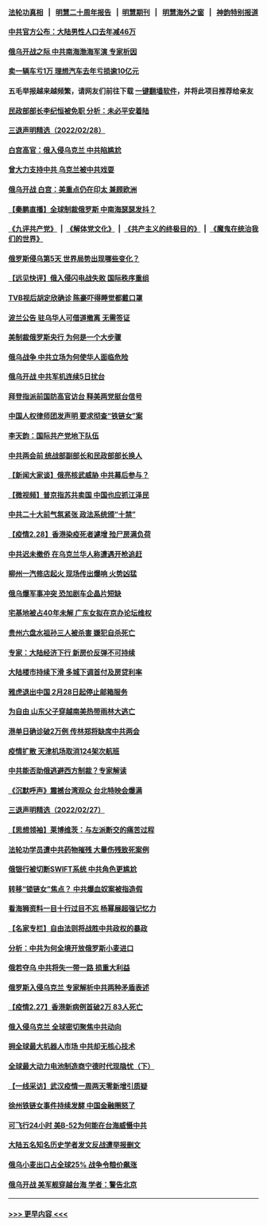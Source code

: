 #### [法轮功真相](https://github.com/gfw-breaker/truth/blob/master/README.md?t=0) &nbsp;&nbsp;|&nbsp;&nbsp; [明慧二十周年报告](https://github.com/gfw-breaker/mh-reports/blob/master/README.md?t=0) &nbsp;&nbsp;|&nbsp;&nbsp;[明慧期刊](https://github.com/gfw-breaker/mh-qikan) &nbsp;&nbsp;|&nbsp;&nbsp; [明慧海外之窗](https://github.com/gfw-breaker/mh-news/blob/master/README.md?t=0) &nbsp;&nbsp;|&nbsp;&nbsp; [神韵特别报道](https://github.com/gfw-breaker/mh-news/blob/master/shenyun.md?t=0)
#### [中共官方公布：大陆男性人口去年减46万](../pages/nsc413/n13612917.md?t=03011550) 
#### [俄乌开战之际 中共南海渤海军演 专家析因](../pages/nsc413/n13612549.md?t=03011550) 
#### [卖一辆车亏1万 理想汽车去年亏损逾10亿元](../pages/nsc413/n13612476.md?t=03011550) 
#### 五毛举报越来越频繁，请网友们前往下载 [一键翻墙软件](https://github.com/gfw-breaker/ssr-accounts)，并将此项目推荐给亲友
#### [民政部部长李纪恒被免职 分析：未必平安着陆](../pages/nsc413/n13612706.md?t=03011550) 
#### [三退声明精选（2022/02/28）](../pages/nsc413/n13612774.md?t=03011550) 
#### [白宫高官：俄入侵乌克兰 中共陷尴尬](../pages/nsc413/n13612485.md?t=03011550) 
#### [曾大力支持中共 乌克兰被中共戏耍](../pages/nsc413/n13612650.md?t=03011550) 
#### [俄乌开战 白宫：美重点仍在印太 兼顾欧洲](../pages/nsc413/n13612133.md?t=03011550) 
#### [【秦鹏直播】全球制裁俄罗斯 中南海瑟瑟发抖？](../pages/nsc413/n13612346.md?t=03011550) 
#### [《九评共产党》](https://github.com/begood0513/9ping.md/blob/master/README.md) &nbsp;|&nbsp; [《解体党文化》](../../../../jtdwh.md/blob/master/README.md)  &nbsp;|&nbsp; [《共产主义的终极目的》](../../../../gczydzjmd.md/blob/master/README.md) &nbsp;|&nbsp; [《魔鬼在统治我们的世界》](../../../../mgztzwmdsj.md/blob/master/README.md) 
#### [俄罗斯侵乌第5天 世界局势出现哪些变化？](../pages/nsc413/n13611950.md?t=03011550) 
#### [【远见快评】俄入侵闪电战失败 国际秩序重组](../pages/nsc413/n13612301.md?t=03011550) 
#### [TVB视后胡定欣确诊 陈豪吓得睡觉都戴口罩](../pages/nsc413/n13612151.md?t=03011550) 
#### [波兰公告 驻乌华人可借道撤离 无需签证](../pages/nsc413/n13612106.md?t=03011550) 
#### [美制裁俄罗斯央行 为何是一个大步骤](../pages/nsc413/n13612089.md?t=03011550) 
#### [俄乌战争 中共立场为何使华人面临危险](../pages/nsc413/n13611979.md?t=03011550) 
#### [俄乌开战 中共军机连续5日扰台](../pages/nsc413/n13611929.md?t=03011550) 
#### [拜登指派前国防高官访台 释美两党挺台信号](../pages/nsc413/n13611693.md?t=03011550) 
#### [中国人权律师团发声明 要求彻查“铁链女”案](../pages/nsc413/n13611084.md?t=03011550) 
#### [李天韵：国际共产党地下队伍](../pages/nsc413/n13611808.md?t=03011550) 
#### [中共两会前 统战部副部长和民政部部长换人](../pages/nsc413/n13611782.md?t=03011550) 
#### [【新闻大家谈】俄亮核武威胁 中共幕后参与？](../pages/nsc413/n13611592.md?t=03011550) 
#### [【微视频】普京指苏共卖国 中国也应抓江泽民](../pages/nsc413/n13611517.md?t=03011550) 
#### [中共二十大前气氛紧张 政法系统颁“十禁”](../pages/nsc413/n13611216.md?t=03011550) 
#### [【疫情2.28】香港染疫死者遽增 殓尸房满负荷](../pages/nsc413/n13610894.md?t=03011550) 
#### [中共迟未撤侨 在乌克兰华人称遭遇开枪追赶](../pages/nsc413/n13610558.md?t=03011550) 
#### [柳州一汽修店起火 现场传出爆响 火势凶猛](../pages/nsc413/n13611038.md?t=03011550) 
#### [俄乌爆军事冲突 恐加剧车企晶片短缺](../pages/nsc413/n13610388.md?t=03011550) 
#### [宅基地被占40年未解 广东女拟在京办论坛维权](../pages/nsc413/n13610835.md?t=03011550) 
#### [贵州六盘水祖孙三人被杀害 嫌犯自杀死亡](../pages/nsc413/n13610820.md?t=03011550) 
#### [专家：大陆经济下行 新房价反弹不可持续](../pages/nsc413/n13610199.md?t=03011550) 
#### [大陆楼市持续下滑 多城下调首付及房贷利率](../pages/nsc413/n13610005.md?t=03011550) 
#### [雅虎退出中国 2月28日起停止邮箱服务](../pages/nsc413/n13610283.md?t=03011550) 
#### [为自由 山东父子穿越南美热带雨林大逃亡](../pages/nsc413/n13609791.md?t=03011550) 
#### [港单日确诊破2万例 传林郑将缺席中共两会](../pages/nsc413/n13610056.md?t=03011550) 
#### [疫情扩散 天津机场取消124架次航班](../pages/nsc413/n13610214.md?t=03011550) 
#### [中共能否助俄逃避西方制裁？专家解读](../pages/nsc413/n13609307.md?t=03011550) 
#### [《沉默呼声》震撼台湾观众 台北特映会爆满](../pages/nsc413/n13609448.md?t=03011550) 
#### [三退声明精选（2022/02/27）](../pages/nsc413/n13610094.md?t=03011550) 
#### [【思想领袖】莱博维茨：与左派断交的痛苦过程](../pages/nsc413/n13594447.md?t=03011550) 
#### [法轮功学员遭中共药物摧残 大量伤残致死案例](../pages/nsc413/n13604789.md?t=03011550) 
#### [俄银行被切断SWIFT系统 中共角色更尴尬](../pages/nsc413/n13609576.md?t=03011550) 
#### [转移“锁链女”焦点？ 中共爆血奴案被指造假](../pages/nsc413/n13609320.md?t=03011550) 
#### [看海狮资料一目十行过目不忘 杨幂展超强记忆力](../pages/nsc413/n13609465.md?t=03011550) 
#### [【名家专栏】自由法则将战胜中共政权的暴政](../pages/nsc413/n13607993.md?t=03011550) 
#### [分析：中共为何全境开放俄罗斯小麦进口](../pages/nsc413/n13609073.md?t=03011550) 
#### [俄若夺乌 中共将失一带一路 损重大利益](../pages/nsc413/n13608949.md?t=03011550) 
#### [俄罗斯入侵乌克兰 专家解析中共两种矛盾表述](../pages/nsc413/n13607472.md?t=03011550) 
#### [【疫情2.27】香港新病例首破2万 83人死亡](../pages/nsc413/n13608355.md?t=03011550) 
#### [俄入侵乌克兰 全球密切聚焦中共动向](../pages/nsc413/n13608835.md?t=03011550) 
#### [拥全球最大机器人市场 中共却无核心技术](../pages/nsc413/n13608785.md?t=03011550) 
#### [全球最大动力电池制造商宁德时代现隐忧（下）](../pages/nsc413/n13608727.md?t=03011550) 
#### [【一线采访】武汉疫情一周两天零新增引质疑](../pages/nsc413/n13607841.md?t=03011550) 
#### [徐州铁链女事件持续发酵 中国金融圈怒了](../pages/nsc413/n13608596.md?t=03011550) 
#### [可飞行24小时 美B-52为何能在台海威慑中共](../pages/nsc413/n13604018.md?t=03011550) 
#### [大陆五名知名历史学者发文反战遭举报删文](../pages/nsc413/n13607901.md?t=03011550) 
#### [俄乌小麦出口占全球25% 战争令粮价飙涨](../pages/nsc413/n13605894.md?t=03011550) 
#### [俄乌开战 美军舰穿越台海 学者：警告北京](../pages/nsc413/n13607886.md?t=03011550) 

----
#### [ >>> 更早内容 <<< ](../indexes/nsc413-earlier.md)
